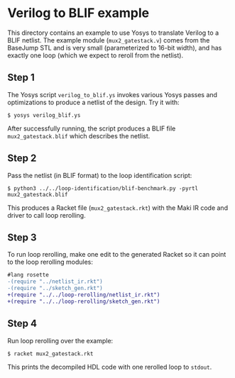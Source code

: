 # Verilog to BLIF example

This directory contains an example to use Yosys to translate Verilog to a BLIF netlist.
The example module (`mux2_gatestack.v`) comes from the BaseJump STL and is very small (parameterized to 16-bit width),
and has exactly one loop (which we expect to reroll from the netlist).

## Step 1

The Yosys script `verilog_to_blif.ys` invokes various Yosys passes and optimizations to produce a netlist of the design.
Try it with:

```shell
$ yosys verilog_blif.ys
```

After successfully running, the script produces a BLIF file `mux2_gatestack.blif` which describes the netlist.

## Step 2

Pass the netlist (in BLIF format) to the loop identification script:

```shell
$ python3 ../../loop-identification/blif-benchmark.py -pyrtl mux2_gatestack.blif
```

This produces a Racket file (`mux2_gatestack.rkt`) with the Maki IR code and driver to call loop rerolling.

## Step 3

To run loop rerolling, make one edit to the generated Racket so it can point to the loop rerolling modules:

```diff
#lang rosette
-(require "../netlist_ir.rkt")
-(require "../sketch_gen.rkt")
+(require "../../loop-rerolling/netlist_ir.rkt")
+(require "../../loop-rerolling/sketch_gen.rkt")
```

## Step 4

Run loop rerolling over the example:

```shell
$ racket mux2_gatestack.rkt
```

This prints the decompiled HDL code with one rerolled loop to `stdout`.
